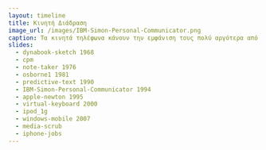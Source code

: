 ```yaml
---
layout: timeline 
title: Κινητή Διάδραση
image_url: /images/IBM-Simon-Personal-Communicator.png
caption: Τα κινητά τηλέφωνα κάνουν την εμφάνιση τους πολύ αργότερα από την εμφάνιση του υπολογιστή και επιδιώκουν να αφομοιώσουν αρκετά απο τα χαρακτηριστικά του ξεφεύγοντας από το πλαίσιο της επικοινωνίας.Μαζί με την εμφάνιση τους έχουμε και την πρώτη ευρεία εξάπλωση και χρήση της διάδρασης μέσω της οθόνης αφής, ενώ παράλληλα σχεδιάζονται νέα λειτουργικά συστήματα προσαρμοσμένα στις απαιτήσεις τους
slides:
  - dynabook-sketch 1968
  - cpm
  - note-taker 1976
  - osborne1 1981
  - predictive-text 1990
  - IBM-Simon-Personal-Communicator 1994
  - apple-newton 1995
  - virtual-keyboard 2000
  - ipod_1g
  - windows-mobile 2007
  - media-scrub
  - iphone-jobs
---
```


